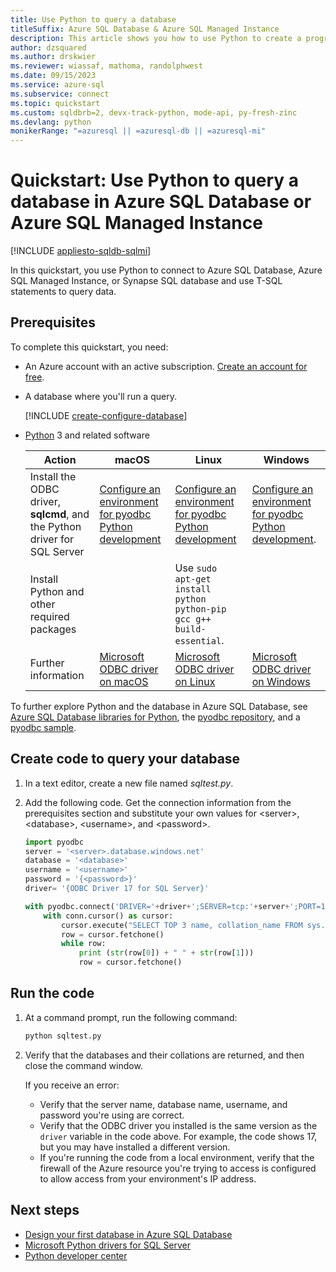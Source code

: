 ```yaml
---
title: Use Python to query a database
titleSuffix: Azure SQL Database & Azure SQL Managed Instance
description: This article shows you how to use Python to create a program that connects to a database in Azure SQL Database and query it using Transact-SQL statements.
author: dzsquared
ms.author: drskwier
ms.reviewer: wiassaf, mathoma, randolphwest
ms.date: 09/15/2023
ms.service: azure-sql
ms.subservice: connect
ms.topic: quickstart
ms.custom: sqldbrb=2, devx-track-python, mode-api, py-fresh-zinc
ms.devlang: python
monikerRange: "=azuresql || =azuresql-db || =azuresql-mi"
---
```

# Quickstart: Use Python to query a database in Azure SQL Database or Azure SQL Managed Instance

[!INCLUDE [appliesto-sqldb-sqlmi](../includes/appliesto-sqldb-sqlmi-asa.md)]

In this quickstart, you use Python to connect to Azure SQL Database, Azure SQL Managed Instance, or Synapse SQL database and use T-SQL statements to query data.

## Prerequisites

To complete this quickstart, you need:

- An Azure account with an active subscription. [Create an account for free](https://azure.microsoft.com/free/?ref=microsoft.com&utm_source=microsoft.com&utm_medium=docs&utm_campaign=visualstudio).

- A database where you'll run a query.

  [!INCLUDE [create-configure-database](../includes/create-configure-database.md)]

- [Python](https://python.org/downloads) 3 and related software

    | **Action** | **macOS** | **Linux** | **Windows** |
    | --- | --- | --- | --- |
    | Install the ODBC driver, **sqlcmd**, and the Python driver for SQL Server | [Configure an environment for pyodbc Python development](/sql/connect/python/pyodbc/step-1-configure-development-environment-for-pyodbc-python-development?tabs=macos) | [Configure an environment for pyodbc Python development](/sql/connect/python/pyodbc/step-1-configure-development-environment-for-pyodbc-python-development?tabs=linux) | [Configure an environment for pyodbc Python development](/sql/connect/python/pyodbc/step-1-configure-development-environment-for-pyodbc-python-development?tabs=windows). |
    | Install Python and other required packages | | Use `sudo apt-get install python python-pip gcc g++ build-essential`. | |
    | Further information | [Microsoft ODBC driver on macOS](/sql/connect/odbc/linux-mac/installing-the-microsoft-odbc-driver-for-sql-server) | [Microsoft ODBC driver on Linux](/sql/connect/odbc/linux-mac/installing-the-microsoft-odbc-driver-for-sql-server) | [Microsoft ODBC driver on Windows](/sql/connect/odbc/download-odbc-driver-for-sql-server) |

To further explore Python and the database in Azure SQL Database, see [Azure SQL Database libraries for Python](/python/api/overview/azure/sql), the [pyodbc repository](https://github.com/mkleehammer/pyodbc/wiki/), and a [pyodbc sample](https://github.com/mkleehammer/pyodbc/wiki/Getting-started).

## Create code to query your database

1. In a text editor, create a new file named *sqltest.py*.

1. Add the following code. Get the connection information from the prerequisites section and substitute your own values for \<server>, \<database>, \<username>, and \<password>.

   ```python
   import pyodbc
   server = '<server>.database.windows.net'
   database = '<database>'
   username = '<username>'
   password = '{<password>}'
   driver= '{ODBC Driver 17 for SQL Server}'

   with pyodbc.connect('DRIVER='+driver+';SERVER=tcp:'+server+';PORT=1433;DATABASE='+database+';UID='+username+';PWD='+ password) as conn:
       with conn.cursor() as cursor:
           cursor.execute("SELECT TOP 3 name, collation_name FROM sys.databases")
           row = cursor.fetchone()
           while row:
               print (str(row[0]) + " " + str(row[1]))
               row = cursor.fetchone()
   ```

## Run the code

1. At a command prompt, run the following command:

   ```cmd
   python sqltest.py
   ```

1. Verify that the databases and their collations are returned, and then close the command window.

    If you receive an error:
    - Verify that the server name, database name, username, and password you're using are correct.
    - Verify that the ODBC driver you installed is the same version as the `driver` variable in the code above. For example, the code shows 17, but you may have installed a different version.
    - If you're running the code from a local environment, verify that the firewall of the Azure resource you're trying to access is configured to allow access from your environment's IP address.

## Next steps

- [Design your first database in Azure SQL Database](design-first-database-tutorial.md)
- [Microsoft Python drivers for SQL Server](/sql/connect/python/python-driver-for-sql-server/)
- [Python developer center](https://azure.microsoft.com/develop/python/?v=17.23h)

